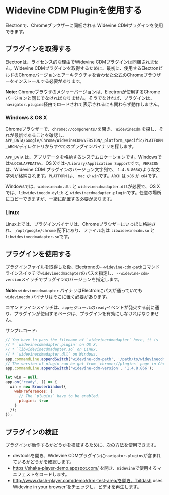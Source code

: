 # Widevine CDM Pluginを使用する

Electronで、Chromeブラウザーに同梱される Widevine CDMプラグインを使用できます。

## プラグインを取得する

Electronは、ライセンス的な理由でWidevine CDMプラグインは同梱されません。Widevine CDMプラグインを取得するために、最初に、使用するElectronビルドのChromeバージョンとアーキテクチャを合わせた公式のChromeブラウザーをインストールする必要があります。

__Note:__ Chromeブラウザのメジャーバージョンは、Electronが使用するChromeバージョンと同じでなければなりません。そうでなければ、プラグインは、`navigator.plugins`経由でロードされて表示されるにも関わらず動作しません。

### Windows & OS X

Chromeブラウザーで、`chrome://components/`を開き、 `WidevineCdm` を探し、それが最新であることを確認し、`APP_DATA/Google/Chrome/WidevineCDM/VERSION/_platform_specific/PLATFORM_ARCH/`ディレクトリからすべてのプラグインバイナリを探します。

`APP_DATA` は、アプリデータを格納するシステムロケーションです。Windowsでは`%LOCALAPPDATA%`、OS Xでは`~/Library/Application Support`です。`VERSION` は、Widevine CDM プラグインのバージョン文字列で、 `1.4.8.866`のような文字列が格納されます。`PLATFORM` は、 `mac` か `win`です。`ARCH` は `x86` か `x64`です。

Windowsでは、`widevinecdm.dll` と `widevinecdmadapter.dll`が必要で、OS Xでは、`libwidevinecdm.dylib` と `widevinecdmadapter.plugin`です。任意の場所にコピーできますが、一緒に配置する必要があります。

### Linux

Linux上では、プラグインバイナリは、Chromeブラウザーにいっほに格納され、 `/opt/google/chrome` 配下にあり、ファイル名は `libwidevinecdm.so` と `libwidevinecdmadapter.so`です。

## プラグインを使用する

プラグインファイルを取得した後、Electronoの`--widevine-cdm-path`コマンドラインスイッチで`widevinecdmadapter`のパスを指定し、`--widevine-cdm-version`スイッチでプラグインのバージョンを指定します。

__Note:__ `widevinecdmadapter` バイナリはElectronにパスが通っていても`widevinecdm` バイナリはそこに置く必要があります。

コマンドラインスイッチは、`app`モジュールの`ready`イベントが発火する前に通り、プラグインが使用するページは、プラグインを有効にしなければなりません。

サンプルコード:

```javascript
// You have to pass the filename of `widevinecdmadapter` here, it is
// * `widevinecdmadapter.plugin` on OS X,
// * `libwidevinecdmadapter.so` on Linux,
// * `widevinecdmadapter.dll` on Windows.
app.commandLine.appendSwitch('widevine-cdm-path', '/path/to/widevinecdmadapter.plugin');
// The version of plugin can be got from `chrome://plugins` page in Chrome.
app.commandLine.appendSwitch('widevine-cdm-version', '1.4.8.866');

let win = null;
app.on('ready', () => {
  win = new BrowserWindow({
    webPreferences: {
      // The `plugins` have to be enabled.
      plugins: true
    }
  });
});
```

## プラグインの検証

プラグインが動作するかどうかを検証するために、次の方法を使用できます。

* devtoolsを開き、Widevine CDMプラグインに`navigator.plugins`が含まれているかどうかを確認します。
* https://shaka-player-demo.appspot.com/ を開き、`Widevine`で使用するマニフェストをロードします。
* http://www.dash-player.com/demo/drm-test-area/を開き、`bitdash uses Widevine in your browser`をチェックし、ビデオを再生します。
